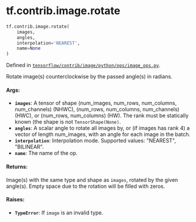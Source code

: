 <div itemscope itemtype="http://developers.google.com/ReferenceObject">
<meta itemprop="name" content="tf.contrib.image.rotate" />
<meta itemprop="path" content="Stable" />
</div>

# tf.contrib.image.rotate

``` python
tf.contrib.image.rotate(
    images,
    angles,
    interpolation='NEAREST',
    name=None
)
```



Defined in [`tensorflow/contrib/image/python/ops/image_ops.py`](/code/stable/tensorflow/contrib/image/python/ops/image_ops.py).

Rotate image(s) counterclockwise by the passed angle(s) in radians.

#### Args:

* <b>`images`</b>: A tensor of shape (num_images, num_rows, num_columns, num_channels)
     (NHWC), (num_rows, num_columns, num_channels) (HWC), or
     (num_rows, num_columns) (HW). The rank must be statically known (the
     shape is not `TensorShape(None)`.
* <b>`angles`</b>: A scalar angle to rotate all images by, or (if images has rank 4)
     a vector of length num_images, with an angle for each image in the batch.
* <b>`interpolation`</b>: Interpolation mode. Supported values: "NEAREST", "BILINEAR".
* <b>`name`</b>: The name of the op.


#### Returns:

Image(s) with the same type and shape as `images`, rotated by the given
angle(s). Empty space due to the rotation will be filled with zeros.


#### Raises:

* <b>`TypeError`</b>: If `image` is an invalid type.